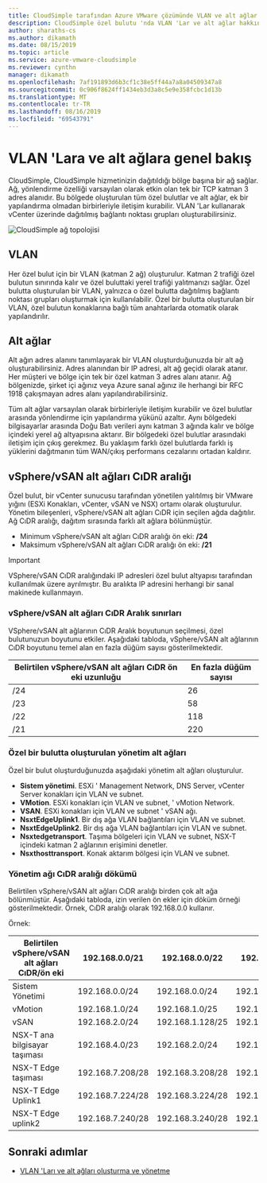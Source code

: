 ```yaml
---
title: CloudSimple tarafından Azure VMware çözümünde VLAN ve alt ağlar
description: CloudSimple özel bulutu 'nda VLAN 'Lar ve alt ağlar hakkında bilgi edinin
author: sharaths-cs
ms.author: dikamath
ms.date: 08/15/2019
ms.topic: article
ms.service: azure-vmware-cloudsimple
ms.reviewer: cynthn
manager: dikamath
ms.openlocfilehash: 7af191893d6b3cf1c38e5ff44a7a8a04509347a8
ms.sourcegitcommit: 0c906f8624ff1434eb3d3a8c5e9e358fcbc1d13b
ms.translationtype: MT
ms.contentlocale: tr-TR
ms.lasthandoff: 08/16/2019
ms.locfileid: "69543791"
---
```

# <a name="vlans-and-subnets-overview"></a>VLAN 'Lara ve alt ağlara genel bakış

CloudSimple, CloudSimple hizmetinizin dağıtıldığı bölge başına bir ağ sağlar.  Ağ, yönlendirme özelliği varsayılan olarak etkin olan tek bir TCP katman 3 adres alanıdır.  Bu bölgede oluşturulan tüm özel bulutlar ve alt ağlar, ek bir yapılandırma olmadan birbirleriyle iletişim kurabilir.  VLAN 'Lar kullanarak vCenter üzerinde dağıtılmış bağlantı noktası grupları oluşturabilirsiniz.

![CloudSimple ağ topolojisi](media/cloudsimple-network-topology.png)

## <a name="vlans"></a>VLAN

Her özel bulut için bir VLAN (katman 2 ağ) oluşturulur.  Katman 2 trafiği özel bulutun sınırında kalır ve özel buluttaki yerel trafiği yalıtmanızı sağlar.  Özel bulutta oluşturulan bir VLAN, yalnızca o özel bulutta dağıtılmış bağlantı noktası grupları oluşturmak için kullanılabilir.  Özel bir bulutta oluşturulan bir VLAN, özel bulutun konaklarına bağlı tüm anahtarlarda otomatik olarak yapılandırılır.

## <a name="subnets"></a>Alt ağlar

Alt ağın adres alanını tanımlayarak bir VLAN oluşturduğunuzda bir alt ağ oluşturabilirsiniz. Adres alanından bir IP adresi, alt ağ geçidi olarak atanır. Her müşteri ve bölge için tek bir özel katman 3 adres alanı atanır. Ağ bölgenizde, şirket içi ağınız veya Azure sanal ağınız ile herhangi bir RFC 1918 çakışmayan adres alanı yapılandırabilirsiniz.

Tüm alt ağlar varsayılan olarak birbirleriyle iletişim kurabilir ve özel bulutlar arasında yönlendirme için yapılandırma yükünü azaltır. Aynı bölgedeki bilgisayarlar arasında Doğu Batı verileri aynı katman 3 ağında kalır ve bölge içindeki yerel ağ altyapısına aktarır. Bir bölgedeki özel bulutlar arasındaki iletişim için çıkış gerekmez. Bu yaklaşım farklı özel bulutlarda farklı iş yüklerini dağıtmanın tüm WAN/çıkış performans cezalarını ortadan kaldırır.

## <a name="vspherevsan-subnets-cidr-range"></a>vSphere/vSAN alt ağları CıDR aralığı

Özel bulut, bir vCenter sunucusu tarafından yönetilen yalıtılmış bir VMware yığını (ESXi Konakları, vCenter, vSAN ve NSX) ortamı olarak oluşturulur.  Yönetim bileşenleri, vSphere/vSAN alt ağları CıDR için seçilen ağda dağıtılır.  Ağ CıDR aralığı, dağıtım sırasında farklı alt ağlara bölünmüştür.

* Minimum vSphere/vSAN alt ağları CıDR aralığı ön eki: **/24**
* Maksimum vSphere/vSAN alt ağları CıDR aralığı ön eki: **/21**

> [!IMPORTANT]
> VSphere/vSAN CıDR aralığındaki IP adresleri özel bulut altyapısı tarafından kullanılmak üzere ayrılmıştır.  Bu aralıkta IP adresini herhangi bir sanal makinede kullanmayın.

### <a name="vspherevsan-subnets-cidr-range-limits"></a>vSphere/vSAN alt ağları CıDR Aralık sınırları

VSphere/vSAN alt ağlarının CıDR Aralık boyutunun seçilmesi, özel bulutunuzun boyutunu etkiler.  Aşağıdaki tabloda, vSphere/vSAN alt ağlarının CıDR boyutunu temel alan en fazla düğüm sayısı gösterilmektedir.

| Belirtilen vSphere/vSAN alt ağları CıDR ön eki uzunluğu | En fazla düğüm sayısı |
|---------------------------------------------------|-------------------------|
| /24 | 26 |
| /23 | 58 |
| /22 | 118 |
| /21 | 220 |

### <a name="management-subnets-created-on-a-private-cloud"></a>Özel bir bulutta oluşturulan yönetim alt ağları

Özel bir bulut oluşturduğunuzda aşağıdaki yönetim alt ağları oluşturulur.

* **Sistem yönetimi**. ESXi ' Management Network, DNS Server, vCenter Server konakları için VLAN ve subnet.
* **VMotion**. ESXi konakları için VLAN ve subnet, ' vMotion Network.
* **VSAN**. ESXi konakları için VLAN ve subnet ' vSAN ağı.
* **NsxtEdgeUplink1**. Bir dış ağa VLAN bağlantıları için VLAN ve subnet.
* **NsxtEdgeUplink2**. Bir dış ağa VLAN bağlantıları için VLAN ve subnet.
* **Nsxtedgetransport**. Taşıma bölgeleri için VLAN ve subnet, NSX-T içindeki katman 2 ağlarının erişimini denetler.
* **Nsxthosttransport**. Konak aktarım bölgesi için VLAN ve subnet.

### <a name="management-network-cidr-range-breakdown"></a>Yönetim ağı CıDR aralığı dökümü

Belirtilen vSphere/vSAN alt ağları CıDR aralığı birden çok alt ağa bölünmüştür.  Aşağıdaki tabloda, izin verilen ön ekler için döküm örneği gösterilmektedir.  Örnek, CıDR aralığı olarak 192.168.0.0 kullanır.

Örnek:

| Belirtilen vSphere/vSAN alt ağları CıDR/ön eki | 192.168.0.0/21 | 192.168.0.0/22 | 192.168.0.0/23 | 192.168.0.0/24 |
|---------------------------------|----------------|----------------|----------------|----------------|
| Sistem Yönetimi | 192.168.0.0/24 | 192.168.0.0/24 | 192.168.0.0/25 | 192.168.0.0/26 |
| vMotion | 192.168.1.0/24 | 192.168.1.0/25 | 192.168.0.128/26 | 192.168.0.64/27 |
| vSAN | 192.168.2.0/24 | 192.168.1.128/25 | 192.168.0.192/26 | 192.168.0.96/27 |
| NSX-T ana bilgisayar taşıması | 192.168.4.0/23 | 192.168.2.0/24 | 192.168.1.0/25 | 192.168.0.128/26 |
| NSX-T Edge taşıması | 192.168.7.208/28 | 192.168.3.208/28 | 192.168.1.208/28 | 192.168.0.208/28 |
| NSX-T Edge Uplink1 | 192.168.7.224/28 | 192.168.3.224/28 | 192.168.1.224/28 | 192.168.0.224/28 |
| NSX-T Edge uplink2 | 192.168.7.240/28 | 192.168.3.240/28 | 192.168.1.240/28 | 192.168.0.240/28 |

## <a name="next-steps"></a>Sonraki adımlar

* [VLAN 'Ları ve alt ağları oluşturma ve yönetme](create-vlan-subnet.md)

